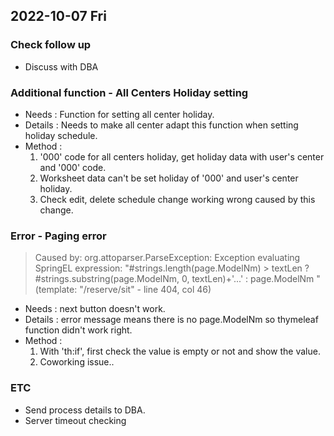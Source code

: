 ## 2022-10-07 Fri

### Check follow up
+ Discuss with DBA

### Additional function - All Centers Holiday setting
+ Needs : Function for setting all center holiday.
+ Details : Needs to make all center adapt this function when setting holiday schedule.
+ Method :
  1. '000' code for all centers holiday, get holiday data with user's center and '000' code.
  2. Worksheet data can't be set holiday of '000' and user's center holiday.
  3. Check edit, delete schedule change working wrong caused by this change.

### Error - Paging error
> Caused by: org.attoparser.ParseException: Exception evaluating SpringEL expression: "#strings.length(page.ModelNm) > textLen ? #strings.substring(page.ModelNm, 0, textLen)+'...' : page.ModelNm " (template: "/reserve/sit" - line 404, col 46)
+ Needs : next button doesn't work.
+ Details : error message means there is no page.ModelNm so thymeleaf function didn't work right.
+ Method :
  1. With 'th:if', first check the value is empty or not and show the value.
  2. Coworking issue..

### ETC
+ Send process details to DBA.
+ Server timeout checking